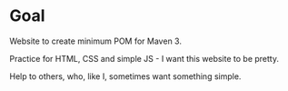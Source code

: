 # Goal

Website to create minimum POM for Maven 3.

Practice for HTML, CSS and simple JS - I want this website to be pretty.

Help to others, who, like I, sometimes want something simple.

